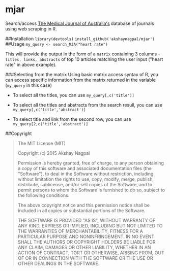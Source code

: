 # mjar
Search/access [The Medical Journal of Australia's](https://www.mja.com.au) database of journals using web scraping in R.

##Installation
`library(devtools)`
`install_github('akshaynagpal/mjar')`
##Usage
`my_query <- search_MJA("heart rate")`

This will provide the output in the form of a `matrix` containing 3 columns - `titles, links, abstracts` of top 10 articles matching the user input ("heart rate" in above example).

###Selecting from the matrix
Using basic matrix access syntax of R, you can access specific information from the matrix returned in the variable (`my_query` in this case)
* To select all the titles, you can use `my_query[,c('title')]`

* To select all the titles and abstracts from the search resull, you can use `my_query[,c('title','abstract')]`

* To select title and link from the second row, you can use `my_query[2,c('title','abstract')]`

##Copyright
>
>The MIT License (MIT)
>
>Copyright (c) 2015 Akshay Nagpal
>
>Permission is hereby granted, free of charge, to any person obtaining a copy
of this software and associated documentation files (the "Software"), to deal
in the Software without restriction, including without limitation the rights
to use, copy, modify, merge, publish, distribute, sublicense, and/or sell
copies of the Software, and to permit persons to whom the Software is
furnished to do so, subject to the following conditions:
>
>The above copyright notice and this permission notice shall be included in all
copies or substantial portions of the Software.
>
>THE SOFTWARE IS PROVIDED "AS IS", WITHOUT WARRANTY OF ANY KIND, EXPRESS OR
IMPLIED, INCLUDING BUT NOT LIMITED TO THE WARRANTIES OF MERCHANTABILITY,
FITNESS FOR A PARTICULAR PURPOSE AND NONINFRINGEMENT. IN NO EVENT SHALL THE
AUTHORS OR COPYRIGHT HOLDERS BE LIABLE FOR ANY CLAIM, DAMAGES OR OTHER
LIABILITY, WHETHER IN AN ACTION OF CONTRACT, TORT OR OTHERWISE, ARISING FROM,
OUT OF OR IN CONNECTION WITH THE SOFTWARE OR THE USE OR OTHER DEALINGS IN THE
SOFTWARE.
